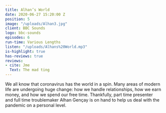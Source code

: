 ```yaml
---
title: Alhan’s World
date: 2020-06-27 15:20:00 Z
position: 5
image: "/uploads/Alhan3.jpg"
client: BBC Sounds
logo: bbc-sounds
episodes: 6
run-time: Various Lengths
listen: "/uploads/Alhans%20World.mp3"
is-highlight: true
has-reviews: true
reviews:
- cite: Jme
  Text: The mad ting
---
```


We all know that coronavirus has the world in a spin. Many areas of modern life are undergoing huge change: how we handle relationships, how we earn money, and how we spend our free time. Thankfully, part time presenter and full time troublemaker Alhan Gençay is on hand to help us deal with the pandemic on a personal level.